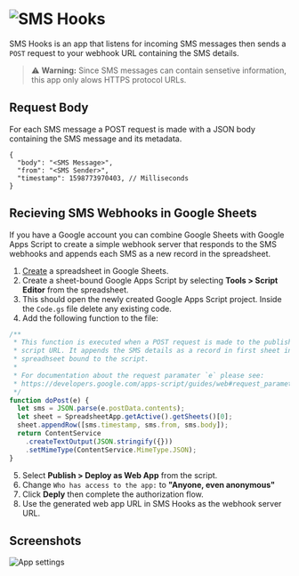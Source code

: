 ![SMS Hooks](https://repository-images.githubusercontent.com/284747433/11358f80-df97-11ea-900f-8fb2b7a6f620)
============================================================================================================

SMS Hooks is an app that listens for incoming SMS messages then sends a `POST` request to your webhook URL containing the SMS details.

> ⚠️ **Warning:** Since SMS messages can contain sensetive information, this app only alows HTTPS protocol URLs. 

Request Body
------------
For each SMS message a POST request is made with a JSON body containing the SMS message and its metadata.
```jsonc
{
  "body": "<SMS Message>",
  "from": "<SMS Sender>",
  "timestamp": 1598773970403, // Milliseconds
}
```

Recieving SMS Webhooks in Google Sheets
---------------------------------------
If you have a Google account you can combine Google Sheets with Google Apps
Script to create a simple webhook server that responds to the SMS webhooks and
appends each SMS as a new record in the spreadsheet.

1. [Create](https://docs.google.com/spreadsheets/create) a spreadsheet in Google
   Sheets.
2. Create a sheet-bound Google Apps Script by selecting
   **Tools > Script Editor** from the spreadsheet.
3. This should open the newly created Google Apps Script project. Inside the
   `Code.gs` file delete any existing code.
4. Add the following function to the file:
```javascript
/**
 * This function is executed when a POST request is made to the published
 * script URL. It appends the SMS details as a record in first sheet in the
 * spreadhseet bound to the script.
 *
 * For documentation about the request paramater `e` please see:
 * https://developers.google.com/apps-script/guides/web#request_parameters
 */
function doPost(e) {
  let sms = JSON.parse(e.postData.contents);
  let sheet = SpreadsheetApp.getActive().getSheets()[0];
  sheet.appendRow([sms.timestamp, sms.from, sms.body]);
  return ContentService
    .createTextOutput(JSON.stringify({}))
    .setMimeType(ContentService.MimeType.JSON);
}
```
5. Select **Publish > Deploy as Web App** from the script.
6. Change `Who has access to the app:` to **"Anyone, even anonymous"**
7. Click **Deply** then complete the authorization flow.
8. Use the generated web app URL in SMS Hooks as the webhook server URL.

Screenshots
-----------

![App settings](screenshots/screenshot.png "App settings")
